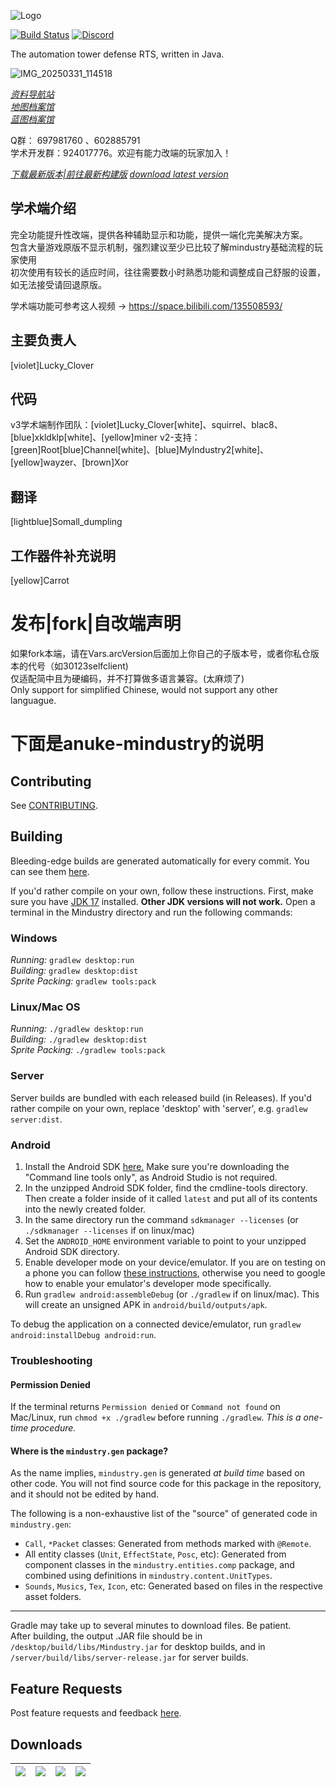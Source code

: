 ![Logo](core/assets-raw/sprites/ui/logo.png)

[![Build Status](https://github.com/Anuken/Mindustry/workflows/Tests/badge.svg?event=push)](https://github.com/Anuken/Mindustry/actions)
[![Discord](https://img.shields.io/discord/391020510269669376.svg?logo=discord&logoColor=white&logoWidth=20&labelColor=7289DA&label=Discord&color=17cf48)](https://discord.gg/mindustry)  

The automation tower defense RTS, written in Java.

![IMG_20250331_114518](https://github.com/user-attachments/assets/a07fe948-9ce4-49ff-899d-fef37e9704ee)

_[资料导航站](https://docs.qq.com/sheet/DVEVob2xrcVBzQk5R)_  
_[地图档案馆](https://docs.qq.com/sheet/DVGpmQ3lIR25rdnZo)_  
_[蓝图档案馆](https://docs.qq.com/sheet/DVHNoS3lIcm1NbFFS)_ 

Q群： 697981760 、602885791  
学术开发群：924017776。欢迎有能力改端的玩家加入！

_[下载最新版本|前往最新构建版](https://github.com/Jackson11500/Mindustry-CN-ARC-Builds)_ 
_[download latest version](https://github.com/Jackson11500/Mindustry-CN-ARC-Builds)_

## 学术端介绍
完全功能提升性改端，提供各种辅助显示和功能，提供一端化完美解决方案。    
包含大量游戏原版不显示机制，强烈建议至少已比较了解mindustry基础流程的玩家使用   
初次使用有较长的适应时间，往往需要数小时熟悉功能和调整成自己舒服的设置，如无法接受请回退原版。  

学术端功能可参考这人视频 -> https://space.bilibili.com/135508593/

## 主要负责人
[violet]Lucky_Clover
## 代码
v3学术端制作团队：[violet]Lucky_Clover[white]、squirrel、blac8、[blue]xkldklp[white]、[yellow]miner
v2-支持：[green]Root[blue]Channel[white]、[blue]MyIndustry2[white]、[yellow]wayzer、[brown]Xor
## 翻译
[lightblue]Somall_dumpling
## 工作器件补充说明
[yellow]Carrot

# 发布|fork|自改端声明
如果fork本端，请在Vars.arcVersion后面加上你自己的子版本号，或者你私仓版本的代号（如30123selfclient) \
仅适配简中且为硬编码，并不打算做多语言兼容。(太麻烦了) \
Only support for simplified Chinese, would not support any other languague.

# 下面是anuke-mindustry的说明

## Contributing

See [CONTRIBUTING](CONTRIBUTING.md).

## Building

Bleeding-edge builds are generated automatically for every commit. You can see them [here](https://github.com/Anuken/MindustryBuilds/releases).

If you'd rather compile on your own, follow these instructions.
First, make sure you have [JDK 17](https://adoptium.net/archive.html?variant=openjdk17&jvmVariant=hotspot) installed. **Other JDK versions will not work.** Open a terminal in the Mindustry directory and run the following commands:

### Windows

_Running:_ `gradlew desktop:run`  
_Building:_ `gradlew desktop:dist`  
_Sprite Packing:_ `gradlew tools:pack`

### Linux/Mac OS

_Running:_ `./gradlew desktop:run`  
_Building:_ `./gradlew desktop:dist`  
_Sprite Packing:_ `./gradlew tools:pack`

### Server

Server builds are bundled with each released build (in Releases). If you'd rather compile on your own, replace 'desktop' with 'server', e.g. `gradlew server:dist`.

### Android

1. Install the Android SDK [here.](https://developer.android.com/studio#command-tools) Make sure you're downloading the "Command line tools only", as Android Studio is not required.
2. In the unzipped Android SDK folder, find the cmdline-tools directory. Then create a folder inside of it called `latest` and put all of its contents into the newly created folder.
3. In the same directory run the command `sdkmanager --licenses` (or `./sdkmanager --licenses` if on linux/mac)
4. Set the `ANDROID_HOME` environment variable to point to your unzipped Android SDK directory.
5. Enable developer mode on your device/emulator. If you are on testing on a phone you can follow [these instructions](https://developer.android.com/studio/command-line/adb#Enabling), otherwise you need to google how to enable your emulator's developer mode specifically.
6. Run `gradlew android:assembleDebug` (or `./gradlew` if on linux/mac). This will create an unsigned APK in `android/build/outputs/apk`.

To debug the application on a connected device/emulator, run `gradlew android:installDebug android:run`.

### Troubleshooting

#### Permission Denied

If the terminal returns `Permission denied` or `Command not found` on Mac/Linux, run `chmod +x ./gradlew` before running `./gradlew`. *This is a one-time procedure.*

#### Where is the `mindustry.gen` package?

As the name implies, `mindustry.gen` is generated *at build time* based on other code. You will not find source code for this package in the repository, and it should not be edited by hand.

The following is a non-exhaustive list of the "source" of generated code in `mindustry.gen`:

- `Call`, `*Packet` classes: Generated from methods marked with `@Remote`.
- All entity classes (`Unit`, `EffectState`, `Posc`, etc): Generated from component classes in the `mindustry.entities.comp` package, and combined using definitions in `mindustry.content.UnitTypes`.
- `Sounds`, `Musics`, `Tex`, `Icon`, etc: Generated based on files in the respective asset folders.

---

Gradle may take up to several minutes to download files. Be patient. <br>
After building, the output .JAR file should be in `/desktop/build/libs/Mindustry.jar` for desktop builds, and in `/server/build/libs/server-release.jar` for server builds.

## Feature Requests

Post feature requests and feedback [here](https://github.com/Anuken/Mindustry-Suggestions/issues/new/choose).

## Downloads

| [![](https://static.itch.io/images/badge.svg)](https://anuke.itch.io/mindustry)    |    [![](https://play.google.com/intl/en_us/badges/images/generic/en-play-badge.png)](https://play.google.com/store/apps/details?id=io.anuke.mindustry)   |    [![](https://fdroid.gitlab.io/artwork/badge/get-it-on.png)](https://f-droid.org/packages/io.anuke.mindustry)	| [![](https://flathub.org/assets/badges/flathub-badge-en.svg)](https://flathub.org/apps/details/com.github.Anuken.Mindustry)  
|---	|---	|---	|---	|
